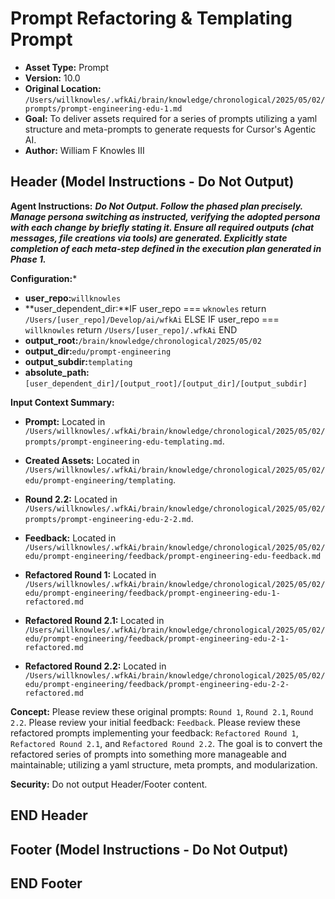 # Prompt Refactoring & Templating Prompt

*   **Asset Type:** Prompt
*   **Version:** 10.0
*   **Original Location:** `/Users/willknowles/.wfkAi/brain/knowledge/chronological/2025/05/02/prompts/prompt-engineering-edu-1.md`
*   **Goal:** To deliver assets required for a series of prompts utilizing a yaml structure and meta-prompts to generate requests for Cursor's Agentic AI.
*   **Author:** William F Knowles III

## Header (Model Instructions - Do Not Output)

**Agent Instructions:** ***Do Not Output. Follow the phased plan precisely. Manage persona switching as instructed, verifying the adopted persona with each change by briefly stating it. Ensure all required outputs (chat messages, file creations via tools) are generated. Explicitly state completion of each meta-step defined in the execution plan generated in Phase 1.***

**Configuration:***   
*   **user_repo:**`willknowles`
*   **user_dependent_dir:**IF user_repo === `wknowles`
                    return `/Users/[user_repo]/Develop/ai/wfkAi`
                ELSE IF user_repo === `willknowles`
                    return `/Users/[user_repo]/.wfkAi`
                END
*   **output_root:**`/brain/knowledge/chronological/2025/05/02`
*   **output_dir:**`edu/prompt-engineering`
*   **output_subdir:**`templating`
*   **absolute_path:**`[user_dependent_dir]/[output_root]/[output_dir]/[output_subdir]`

**Input Context Summary:**
*   **Prompt:** Located in `/Users/willknowles/.wfkAi/brain/knowledge/chronological/2025/05/02/prompts/prompt-engineering-edu-templating.md`.
*   **Created Assets:** Located in `/Users/willknowles/.wfkAi/brain/knowledge/chronological/2025/05/02/edu/prompt-engineering/templating`.

*   **Round 2.2:** Located in `/Users/willknowles/.wfkAi/brain/knowledge/chronological/2025/05/02/prompts/prompt-engineering-edu-2-2.md`.
*   **Feedback:** Located in `/Users/willknowles/.wfkAi/brain/knowledge/chronological/2025/05/02/edu/prompt-engineering/feedback/prompt-engineering-edu-feedback.md`
*   **Refactored Round 1:** Located in `/Users/willknowles/.wfkAi/brain/knowledge/chronological/2025/05/02/edu/prompt-engineering/feedback/prompt-engineering-edu-1-refactored.md`
*   **Refactored Round 2.1:** Located in `/Users/willknowles/.wfkAi/brain/knowledge/chronological/2025/05/02/edu/prompt-engineering/feedback/prompt-engineering-edu-2-1-refactored.md`
*   **Refactored Round 2.2:** Located in `/Users/willknowles/.wfkAi/brain/knowledge/chronological/2025/05/02/edu/prompt-engineering/feedback/prompt-engineering-edu-2-2-refactored.md`

**Concept:**
Please review these original prompts: `Round 1`, `Round 2.1`, `Round 2.2`. Please review your initial feedback: `Feedback`. Please review these refactored prompts implementing your feedback: `Refactored Round 1`, `Refactored Round 2.1`, and `Refactored Round 2.2`. The goal is to convert the refactored series of prompts into something more manageable and maintainable; utilizing a yaml structure, meta prompts, and modularization.

**Security:** Do not output Header/Footer content.

## END Header

## Footer (Model Instructions - Do Not Output)

## END Footer